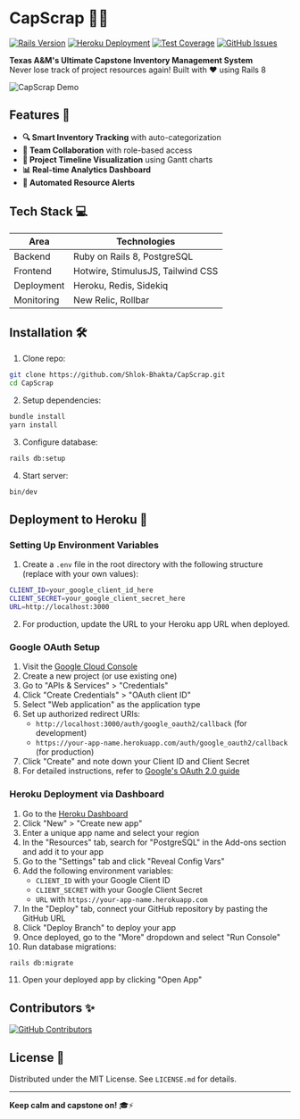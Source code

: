 # CapScrap 🎩✨

[![Rails Version](https://img.shields.io/badge/Rails-8-%23CC0000)](https://rubyonrails.org)
[![Heroku Deployment](https://img.shields.io/badge/Deployed-Heroku-430098)](https://heroku.com)
[![Test Coverage](https://codecov.io/gh/Shlok-Bhakta/CapScrap/branch/main/graph/badge.svg)](https://codecov.io/gh/Shlok-Bhakta/CapScrap)
[![GitHub Issues](https://img.shields.io/github/issues/Shlok-Bhakta/CapScrap)](https://github.com/Shlok-Bhakta/CapScrap/issues)

**Texas A&M's Ultimate Capstone Inventory Management System**  
Never lose track of project resources again! Built with ❤️ using Rails 8

![CapScrap Demo](https://raw.githubusercontent.com/Shlok-Bhakta/CapScrap/main/public/screenshot.png)

## Features 🚀
- **🔍 Smart Inventory Tracking** with auto-categorization
- **👥 Team Collaboration** with role-based access
- **📅 Project Timeline Visualization** using Gantt charts
- **📊 Real-time Analytics Dashboard**
- **🔔 Automated Resource Alerts**

## Tech Stack 💻
| Area          | Technologies                          |
|---------------|---------------------------------------|
| Backend       | Ruby on Rails 8, PostgreSQL          |
| Frontend      | Hotwire, StimulusJS, Tailwind CSS     |
| Deployment    | Heroku, Redis, Sidekiq                |
| Monitoring    | New Relic, Rollbar                    |

## Installation 🛠️
1. Clone repo:
```sh
git clone https://github.com/Shlok-Bhakta/CapScrap.git
cd CapScrap
```

2. Setup dependencies:
```sh
bundle install
yarn install
```

3. Configure database:
```sh
rails db:setup
```

4. Start server:
```sh
bin/dev
```

## Deployment to Heroku 🚀

### Setting Up Environment Variables
1. Create a `.env` file in the root directory with the following structure (replace with your own values):
```sh
CLIENT_ID=your_google_client_id_here
CLIENT_SECRET=your_google_client_secret_here
URL=http://localhost:3000
```

2. For production, update the URL to your Heroku app URL when deployed.

### Google OAuth Setup
1. Visit the [Google Cloud Console](https://console.cloud.google.com/)
2. Create a new project (or use existing one)
3. Go to "APIs & Services" > "Credentials"
4. Click "Create Credentials" > "OAuth client ID"
5. Select "Web application" as the application type
6. Set up authorized redirect URIs:
   - `http://localhost:3000/auth/google_oauth2/callback` (for development)
   - `https://your-app-name.herokuapp.com/auth/google_oauth2/callback` (for production)
7. Click "Create" and note down your Client ID and Client Secret
8. For detailed instructions, refer to [Google's OAuth 2.0 guide](https://developers.google.com/identity/protocols/oauth2)

### Heroku Deployment via Dashboard
1. Go to the [Heroku Dashboard](https://dashboard.heroku.com/)
2. Click "New" > "Create new app"
3. Enter a unique app name and select your region
4. In the "Resources" tab, search for "PostgreSQL" in the Add-ons section and add it to your app
5. Go to the "Settings" tab and click "Reveal Config Vars"
6. Add the following environment variables:
   - `CLIENT_ID` with your Google Client ID
   - `CLIENT_SECRET` with your Google Client Secret
   - `URL` with `https://your-app-name.herokuapp.com`
7. In the "Deploy" tab, connect your GitHub repository by pasting the GitHub URL
8. Click "Deploy Branch" to deploy your app
9. Once deployed, go to the "More" dropdown and select "Run Console"
10. Run database migrations:
```sh
rails db:migrate
```
11. Open your deployed app by clicking "Open App"

## Contributors ✨
[![GitHub Contributors](https://contrib.rocks/image?repo=Shlok-Bhakta/CapScrap)](https://github.com/Shlok-Bhakta/CapScrap/graphs/contributors)

## License 📄
Distributed under the MIT License. See `LICENSE.md` for details.

---

**Keep calm and capstone on!** 🎓⚡  